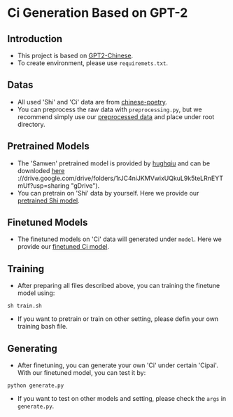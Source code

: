 # Ci Generation Based on GPT-2

## Introduction

- This project is based on [GPT2-Chinese](https://github.com/Morizeyao/GPT2-Chinese).
- To create environment, please use `requiremets.txt`.

## Datas

- All used 'Shi' and 'Ci' data are from [chinese-poetry](https://github.com/chinese-poetry/chinese-poetry).
- You can preprocess the raw data with `preprocessing.py`, 
but we recommend simply use our [preprocessed data](https://drive.google.com/drive/folders/1daj7wzaDJPs9p80EaDXWcqCki-bMHPhr?usp=sharing) 
and place under root directory.

## Pretrained Models

- The 'Sanwen' pretrained model is provided by [hughqiu](https://github.com/hughqiu "hughqiu") 
and can be downloded [here](https) ://drive.google.com/drive/folders/1rJC4niJKMVwixUQkuL9k5teLRnEYTmUf?usp=sharing "gDrive").
- You can pretrain on 'Shi' data by yourself. Here we provide our [pretrained Shi model](https://drive.google.com/drive/folders/1qSVWn-NtzWW_XI8AuQx5TL1hk7UxLhZ_?usp=sharing).

## Finetuned Models

- The finetuned models on 'Ci' data will generated under `model`. Here we provide our [finetuned Ci model](https://drive.google.com/drive/folders/1f2WeXOoO6t7YPzMRPX9D_TsSQI0fXrkT?usp=sharing).

## Training

- After preparing all files described above, you can training the finetune model using:
```
sh train.sh
```
- If you want to pretrain or train on other setting, please defin your own training bash file.

## Generating

- After finetuning, you can generate your own 'Ci' under certain 'Cipai'. With our finetuned model, you can test it by:
```
python generate.py
```
- If you want to test on other models and setting, please check the `args` in `generate.py`.
